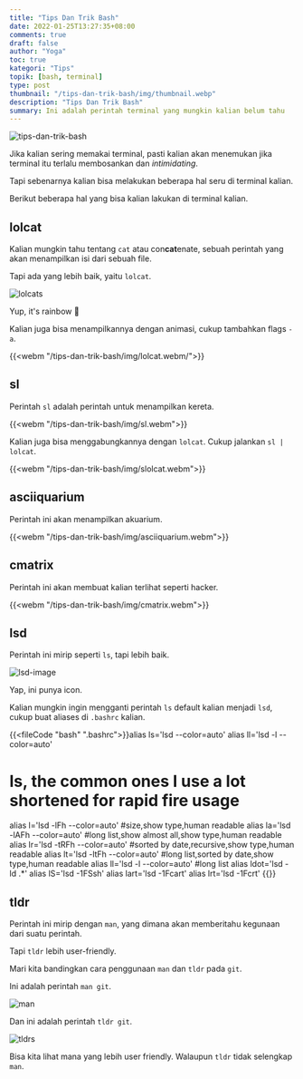 ```yaml
---
title: "Tips Dan Trik Bash"
date: 2022-01-25T13:27:35+08:00
comments: true
draft: false
author: "Yoga"
toc: true
kategori: "Tips"
topik: [bash, terminal]
type: post
thumbnail: "/tips-dan-trik-bash/img/thumbnail.webp"
description: "Tips Dan Trik Bash"
summary: Ini adalah perintah terminal yang mungkin kalian belum tahu
---
```


![tips-dan-trik-bash](/tips-dan-trik-bash/img/thumbnail.webp)

Jika kalian sering memakai terminal, pasti kalian akan menemukan jika terminal itu terlalu membosankan dan _intimidating_.

Tapi sebenarnya kalian bisa melakukan beberapa hal seru di terminal kalian.

Berikut beberapa hal yang bisa kalian lakukan di terminal kalian.

## lolcat

Kalian mungkin tahu tentang `cat` atau con**cat**enate, sebuah perintah yang akan menampilkan isi dari sebuah file.

Tapi ada yang lebih baik, yaitu `lolcat`.

![lolcats](/tips-dan-trik-bash/img/lolcat.webp)

Yup, it's rainbow 🌈

Kalian juga bisa menampilkannya dengan animasi, cukup tambahkan flags `-a`.


{{<webm "/tips-dan-trik-bash/img/lolcat.webm/">}}

## sl

Perintah `sl` adalah perintah untuk menampilkan kereta.

{{<webm "/tips-dan-trik-bash/img/sl.webm">}}

Kalian juga bisa menggabungkannya dengan `lolcat`. Cukup jalankan `sl | lolcat`.

{{<webm "/tips-dan-trik-bash/img/slolcat.webm">}}

## asciiquarium

Perintah ini akan menampilkan akuarium.

{{<webm "/tips-dan-trik-bash/img/asciiquarium.webm">}}

## cmatrix

Perintah ini akan membuat kalian terlihat seperti hacker.

{{<webm "/tips-dan-trik-bash/img/cmatrix.webm">}}

## lsd

Perintah ini mirip seperti `ls`, tapi lebih baik.

![lsd-image](/tips-dan-trik-bash/img/lsd.webp)

Yap, ini punya icon.

Kalian mungkin ingin mengganti perintah `ls` default kalian menjadi `lsd`, cukup buat aliases di `.bashrc` kalian.

{{<fileCode "bash" ".bashrc">}}alias ls='lsd --color=auto'
alias ll='lsd -l --color=auto'
# ls, the common ones I use a lot shortened for rapid fire usage
alias l='lsd -lFh --color=auto'     #size,show type,human readable
alias la='lsd -lAFh --color=auto'   #long list,show almost all,show type,human readable
alias lr='lsd -tRFh --color=auto'   #sorted by date,recursive,show type,human readable
alias lt='lsd -ltFh --color=auto'   #long list,sorted by date,show type,human readable
alias ll='lsd -l --color=auto'      #long list
alias ldot='lsd -ld .*'
alias lS='lsd -1FSsh'
alias lart='lsd -1Fcart'
alias lrt='lsd -1Fcrt'
{{</fileCode>}}

## tldr

Perintah ini mirip dengan `man`, yang dimana akan memberitahu kegunaan dari suatu perintah.

Tapi `tldr` lebih user-friendly.

Mari kita bandingkan cara penggunaan `man` dan `tldr` pada `git`.

Ini adalah perintah `man git`.

![man](/tips-dan-trik-bash/img/man.webp)

Dan ini adalah perintah `tldr git`.

![tldrs](/tips-dan-trik-bash/img/tldr.webp)

Bisa kita lihat mana yang lebih user friendly. Walaupun `tldr` tidak selengkap `man`.


